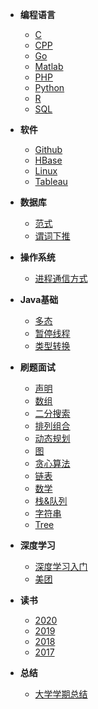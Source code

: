 * __编程语言__
  * [C](./docs/programming/C.md)
  * [CPP](./docs/programming/CPP.md)
  * [Go](./docs/programming/Go.md)
  * [Matlab](./docs/programming/Matlab.md)
  * [PHP](./docs/programming/PHP.md)
  * [Python](./docs/programming/Python.md)
  * [R](./docs/programming/R.md)
  * [SQL](./docs/programming/SQL.md)
  
* __软件__
  * [Github](./docs/app/github.md)
  * [HBase](./docs/app/hbase.md)
  * [Linux](./docs/app/Linux.md)
  * [Tableau](./docs/app/tableau.md)

* __数据库__
  * [范式](./docs/Database/NF.md)
  * [谓词下推](./docs/Database/Predicate_Pushdown.md)

* __操作系统__
  * [进程通信方式](./docs/OS/IPC.md)

* __Java基础__
  * [多态](./docs/Java_basic/polymorphism.md)
  * [暂停线程](./docs/Java_basic/suspend_thread.md)
  * [类型转换](./docs/Java_basic/type_conversion.md)
  
* __刷题面试__
  * [声明](./docs/Algorithm/readme.md)
  * [数组](./docs/Algorithm/arr.md)
  * [二分搜索](./docs/Algorithm/binary_search.md)
  * [排列组合](./docs/Algorithm/cp.md)
  * [动态规划](./docs/Algorithm/dp.md)
  * [图](./docs/Algorithm/graph.md)
  * [贪心算法](./docs/Algorithm/greedy.md)
  * [链表](./docs/Algorithm/list.md)
  * [数学](./docs/Algorithm/math.md)
  * [栈&队列](./docs/Algorithm/stq.md)
  * [字符串](./docs/Algorithm/string.md)
  * [Tree](./docs/Algorithm/tree.md)
  
  
* __深度学习__
  * [深度学习入门](./docs/DL/intro/dl_intro.md)
  * [美团](./docs/ML/通用流程.md)
  
  
* __读书__
  * [2020](./docs/reading/2020.md)
  * [2019](./docs/reading/2019.md)
  * [2018](./docs/reading/2018.md)
  * [2017](./docs/reading/2017.md)
  
* __总结__
  * [大学学期总结](./docs/summary/course_summary.md)